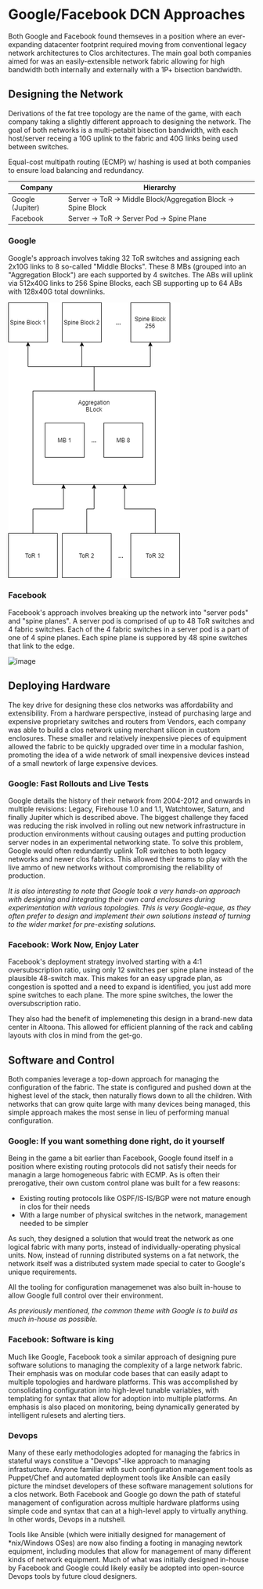 # Google/Facebook DCN Approaches

Both Google and Facebook found themseves in a position where an ever-expanding datacenter footprint required moving from conventional legacy network architectures to Clos architectures. The main goal both companies aimed for was an easily-extensible network fabric allowing for high bandwidth both internally and externally with a 1P+ bisection bandwidth. 

## Designing the Network

Derivations of the fat tree topology are the name of the game, with each company taking a slightly different approach to designing the network. The goal of both networks is a multi-petabit bisection bandwidth, with each host/server receing a 10G uplink to the fabric and 40G links being used between switches. 

Equal-cost multipath routing (ECMP) w/ hashing is used at both companies to ensure load balancing and redundancy.

| Company  | Hierarchy | 
|---|---|
| Google (Jupiter)  | Server -> ToR -> Middle Block/Aggregation Block -> Spine Block  |  
| Facebook | Server -> ToR -> Server Pod -> Spine Plane  |  


### Google

Google's approach involves taking 32 ToR switches and assigning each 2x10G links to 8 so-called "Middle Blocks". These 8 MBs (grouped into an "Aggregation Block") are each supported by 4 switches. The ABs will uplink via 512x40G links to 256 Spine Blocks, each SB supporting up to 64 ABs with 128x40G total downlinks. 

![image](images/Google-Topology.png)

### Facebook

Facebook's approach involves breaking up the network into "server pods" and "spine planes". A server pod is comprised of up to 48 ToR switches and 4 fabric switches. Each of the 4 fabric switches in a server pod is a part of one of 4 spine planes. Each spine plane is suppored by 48 spine switches that link to the edge. 

![image](https://engineering.fb.com/wp-content/uploads/2014/11/GNbKowDUKNqKwcECAEXsXkcAAAAAbj0JAAAB.jpg)


 
## Deploying Hardware

The key drive for designing these clos networks was affordability and extensibility. From a hardware perspective, instead of purchasing large and expensive proprietary switches and routers from Vendors, each company was able to build a clos network using merchant silicon in custom enclosures. These smaller and relatively inexpensive pieces of equipment allowed the fabric to be quickly upgraded over time in a modular fashion, promoting the idea of a wide network of small inexpensive devices instead of a small newtork of large expensive devices. 

### Google:  Fast Rollouts and Live Tests

Google details the history of their network from 2004-2012 and onwards in multiple revisions: Legacy, Firehouse 1.0 and 1.1, Watchtower, Saturn, and finally Jupiter which is described above. The biggest challenge they faced was reducing the risk involved in rolling out new network infrastructure in production environments without causing outages and putting production server nodes in an experimental networking state. To solve this problem, Google would often redundantly uplink ToR switches to both legacy networks and newer clos fabrics. This allowed their teams to play with the live ammo of new networks without compromising the reliability of production. 

*It is also interesting to note that Google took a very hands-on approach with designing and integrating their own card enclosures during experimentation with various topologies. This is very Google-eque, as they often prefer to design and implement their own solutions instead of turning to the wider market for pre-existing solutions.*

### Facebook: Work Now, Enjoy Later

Facebook's deployment strategy involved starting with a 4:1 oversubscription ratio, using only 12 switches per spine plane instead of the plausible 48-switch max. This makes for an easy upgrade plan, as congestion is spotted and a need to expand is identified, you just add more spine switches to each plane. The more spine switches, the lower the oversubscription ratio. 

They also had the benefit of implemeneting this design in a brand-new data center in Altoona. This allowed for efficient planning of the rack and cabling layouts with clos in mind from the get-go. 

## Software and Control

Both companies leverage a top-down approach for managing the configuration of the fabric. The state is configured and pushed down at the highest level of the stack, then naturally flows down to all the children. With networks that can grow quite large with many devices being managed, this simple approach makes the most sense in lieu of performing manual configuration. 

### Google: If you want something done right, do it yourself

Being in the game a bit earlier than Facebook, Google found itself in a position where existing routing protocols did not satisfy their needs for managin a large homogeneous fabric with ECMP. As is often their prerogative, their own custom control plane was built for a few reasons:

* Existing routing protocols like OSPF/IS-IS/BGP were not mature enough in clos for their needs
* With a large number of physical switches in the network, management needed to be simpler

As such, they designed a solution that would treat the network as one logical fabric with many ports, instead of individually-operating physical units. Now, instead of running distributed systems on a fat network, the network itself was a distributed system made special to cater to Google's unique requirements. 

All the tooling for configuration managemenet was also built in-house to allow Google full control over their environment. 

*As previously mentioned, the common theme with Google is to build as much in-house as possible.*

### Facebook: Software is king

Much like Google, Facebook took a similar approach of designing pure software solutions to managing the complexity of a large network fabric. Their emphasis was on modular code bases that can easily adapt to multiple topologies and hardware platforms. This was accomplished by consolidating configuration into high-level tunable variables, with templating for syntax that allow for adoption into multiple platforms. An emphasis is also placed on monitoring, being dynamically generated by intelligent rulesets and alerting tiers. 

### Devops

Many of these early methodologies adopted for managing the fabrics in stateful ways constitue a "Devops"-like approach to managing infrastucture. Anyone familiar with such configuration management tools as Puppet/Chef and automated deployment tools like Ansible can easily picture the mindset developers of these software management solutions for a clos network. Both Facebook and Google go down the path of stateful management of configuration across multiple hardware platforms using simple code and syntax that can at a high-level apply to virtually anything. In other words, Devops in a nutshell. 

Tools like Ansible (which were initially designed for management of \*nix/Windows OSes) are now also finding a footing in managing newtork equipment, including modules that allow for management of many different kinds of network equipment. Much of what was initially designed in-house by Facebook and Google could likely easily be adopted into open-source Devops tools by future cloud designers. 
